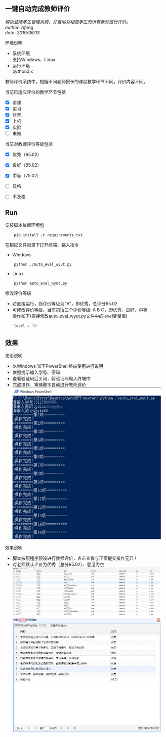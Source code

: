 一键自动完成教师评价
------
*模拟登陆学生管理系统，并自动对相应学生的所有教师进行评价。*  
*author: Afeng*  
*date: 2019/06/13*

环境说明
* 系统环境  
支持Windows、Linux
* 运行环境  
python3.x  

教师评价系统中，根据不同老师授予的课程教学环节不同，评价内容不同。  

当前已适应评价的教学环节包括
- [x] 讲课
- [x] 实习
- [x] 体育
- [x] 上机
- [x] 实验
- [ ] 未知 

当前对教师评价等级包括
- [x] 优秀（95.02）
- [x] 良好（85.02）
- [x] 中等（75.02）
- [ ] 及格
- [ ] 不及格



 Run
---
安装脚本依赖环境包
```
    pip install -r requirements.txt
```

在相应文件目录下打开终端、输入指令
* Windows
```
    python ./auto_eval_wyut.py
```

* Linux
```
    python auto_eval_wyut.py
```

修改评价等级
* 若直接运行，则评价等级为"A"，即优秀，总评分95.02
* 可修改评价等级，当前包括三个评价等级: A B C，即优秀、良好、中等  
操作如下(直接修改auto_eval_wyut.py文件中的level变量值)
~~~python
    level = "X"
~~~


效果
---
使用说明  
* 以Windows 10下PowerShell终端使用进行说明  
* 依照提示输入学号、密码
* 查看验证码后关闭，将验证码输入终端中
* 完成操作，等待脚本自动进行教师评价  
![使用](./images/use.png)

效果说明  
* 脚本按照程序预设进行教师评价，点击查看与正常提交操作无异！
* 对老师默认评价为优秀（总分95.02）、意见为空
![效果1](./images/result1.png)
![效果2](./images/result2.png)
